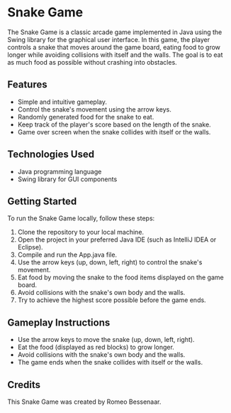 # Snake Game
The Snake Game is a classic arcade game implemented in Java using the Swing library for the graphical user interface. In this game, the player controls a snake that moves around the game board, eating food to grow longer while avoiding collisions with itself and the walls. The goal is to eat as much food as possible without crashing into obstacles.

## Features
* Simple and intuitive gameplay.
* Control the snake's movement using the arrow keys.
* Randomly generated food for the snake to eat.
* Keep track of the player's score based on the length of the snake.
* Game over screen when the snake collides with itself or the walls.
## Technologies Used
* Java programming language
* Swing library for GUI components
## Getting Started
To run the Snake Game locally, follow these steps:

1. Clone the repository to your local machine.
2. Open the project in your preferred Java IDE (such as IntelliJ IDEA or Eclipse).
3. Compile and run the App.java file.
4. Use the arrow keys (up, down, left, right) to control the snake's movement.
5. Eat food by moving the snake to the food items displayed on the game board.
6. Avoid collisions with the snake's own body and the walls.
7. Try to achieve the highest score possible before the game ends.
## Gameplay Instructions
* Use the arrow keys to move the snake (up, down, left, right).
* Eat the food (displayed as red blocks) to grow longer.
* Avoid collisions with the snake's own body and the walls.
* The game ends when the snake collides with itself or the walls.
## Credits
This Snake Game was created by Romeo Bessenaar.

